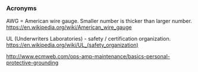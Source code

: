 ### Acronyms

AWG = American wire gauge. Smaller number is thicker than larger number. https://en.wikipedia.org/wiki/American_wire_gauge

UL (Underwriters Laboratories) - safety / certification organization. https://en.wikipedia.org/wiki/UL_(safety_organization)

http://www.ecmweb.com/ops-amp-maintenance/basics-personal-protective-grounding